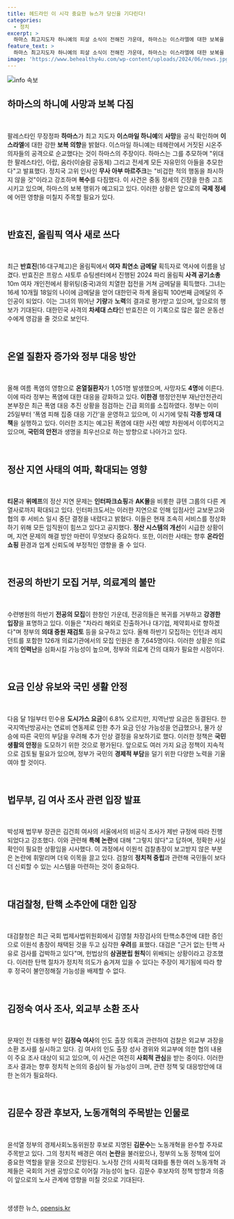 ```yaml
---
title: 헤드라인 이 시각 중요한 뉴스가 당신을 기다린다!
categories:
  - 정치
excerpt: >
  하마스 최고지도자 하니예의 피살 소식이 전해진 가운데, 하마스는 이스라엘에 대한 보복을 다짐했다. 하니예의 죽음은 팔레스타인과 아랍 세계에 큰 충격을 주고 있으며, 향후 전개될 상황에 이목이 집중된다.
feature_text: >
  하마스 최고지도자 하니예의 피살 소식이 전해진 가운데, 하마스는 이스라엘에 대한 보복을 다짐했다. 하니예의 죽음은 팔레스타인과 아랍 세계에 큰 충격을 주고 있으며, 향후 전개될 상황에 이목이 집중된다.
image: 'https://www.behealthy4u.com/wp-content/uploads/2024/06/news.jpg'
---
```


<p><img src="https://www.behealthy4u.com/wp-content/uploads/2024/06/news.jpg" alt="info 속보" /></p>

<h2 data-ke-size="size26">하마스의 하니예 사망과 보복 다짐</h2>

<p data-ke-size="size16">&nbsp;</p>

<p>팔레스타인 무장정파 <strong>하마스</strong>가 최고 지도자 <strong>이스마일 하니예</strong>의 <strong>사망</strong>을 공식 확인하며 <strong>이스라엘</strong>에 대한 강한 <strong>보복 의향</strong>을 밝혔다. 이스마일 하니예는 테헤란에서 거짓된 시온주의자들의 공격으로 순교했다는 것이 하마스의 주장이다. 하마스는 그를 추모하며 "위대한 팔레스타인, 아랍, 움라(이슬람 공동체) 그리고 전세계 모든 자유민의 아들을 추모한다"고 발표했다. 정치국 고위 인사인 <strong>무사 아부 마르주크</strong>는 "비겁한 적의 행동을 좌시하지 않을 것"이라고 강조하며 <strong>복수</strong>를 다짐했다. 이 사건은 중동 정세의 긴장을 한층 고조시키고 있으며, 하마스의 보복 행위가 예고되고 있다. 이러한 상황은 앞으로의 <strong>국제 정세</strong>에 어떤 영향을 미칠지 주목할 필요가 있다.</p>

<p data-ke-size="size16">&nbsp;</p>

<h2 data-ke-size="size26">반효진, 올림픽 역사 새로 쓰다</h2>

<p data-ke-size="size16">&nbsp;</p>

<p>최근 <strong>반효진</strong>(16·대구체고)은 올림픽에서 <strong>여자 최연소 금메달</strong> 획득자로 역사에 이름을 남겼다. 반효진은 프랑스 샤토루 슈팅센터에서 진행된 2024 파리 올림픽 <strong>사격 공기소총</strong> 10m 여자 개인전에서 황위팅(중국)과의 치열한 접전을 거쳐 금메달을 획득했다. 그녀는 16세 10개월 18일의 나이에 금메달을 얻어 대한민국 하계 올림픽 100번째 금메달의 주인공이 되었다. 이는 그녀의 뛰어난 <strong>기량</strong>과 <strong>노력</strong>의 결과로 평가받고 있으며, 앞으로의 행보가 기대된다. 대한민국 사격의 <strong>차세대 스타</strong>인 반효진은 이 기록으로 많은 젊은 운동선수에게 영감을 줄 것으로 보인다.</p>

<p data-ke-size="size16">&nbsp;</p>

<h2 data-ke-size="size26">온열 질환자 증가와 정부 대응 방안</h2>

<p data-ke-size="size16">&nbsp;</p>

<p>올해 여름 폭염의 영향으로 <strong>온열질환자</strong>가 1,051명 발생했으며, 사망자도 <strong>4명</strong>에 이른다. 이에 따라 정부는 폭염에 대한 대응을 강화하고 있다. <strong>이한경</strong> 행정안전부 재난안전관리본부장은 최근 폭염 대응 추진 상황을 점검하는 긴급 회의를 소집하였다. 정부는 이미 25일부터 '폭염 피해 집중 대응 기간'을 운영하고 있으며, 이 시기에 맞춰 <strong>각종 방재 대책</strong>을 실행하고 있다. 이러한 조치는 예고된 폭염에 대한 사전 예방 차원에서 이루어지고 있으며, <strong>국민의 안전</strong>과 생명을 최우선으로 하는 방향으로 나아가고 있다.</p>

<p data-ke-size="size16">&nbsp;</p>

<h2 data-ke-size="size26">정산 지연 사태의 여파, 확대되는 영향</h2>

<p data-ke-size="size16">&nbsp;</p>

<p><strong>티몬</strong>과 <strong>위메프</strong>의 정산 지연 문제는 <strong>인터파크쇼핑</strong>과 <strong>AK몰</strong>을 비롯한 큐텐 그룹의 다른 계열사로까지 확대되고 있다. 인터파크도서는 이러한 지연으로 인해 입점사인 교보문고와 협의 후 서비스 일시 중단 결정을 내렸다고 밝혔다. 이들은 현재 조속히 서비스를 정상화하기 위해 모든 임직원이 힘쓰고 있다고 공지했다. <strong>정산 시스템의 개선</strong>이 시급한 상황이며, 지연 문제의 해결 방안 마련이 무엇보다 중요하다. 또한, 이러한 사태는 향후 <strong>온라인 쇼핑</strong> 환경과 업계 신뢰도에 부정적인 영향을 줄 수 있다.</p>

<p data-ke-size="size16">&nbsp;</p>

<h2 data-ke-size="size26">전공의 하반기 모집 거부, 의료계의 불만</h2>

<p data-ke-size="size16">&nbsp;</p>

<p>수련병원의 하반기 <strong>전공의 모집</strong>이 한창인 가운데, 전공의들은 복귀를 거부하고 <strong>강경한 입장</strong>을 표명하고 있다. 이들은 "차라리 해외로 진출하거나 대기업, 제약회사로 향하겠다"며 정부의 <strong>의대 증원 재검토</strong> 등을 요구하고 있다. 올해 하반기 모집하는 인턴과 레지던트를 포함한 126개 의료기관에서의 모집 인원은 총 7,645명이다. 이러한 상황은 의료계의 <strong>인력난</strong>을 심화시킬 가능성이 높으며, 정부와 의료계 간의 대화가 필요한 시점이다.</p>

<p data-ke-size="size16">&nbsp;</p>

<h2 data-ke-size="size26">요금 인상 유보와 국민 생활 안정</h2>

<p data-ke-size="size16">&nbsp;</p>

<p>다음 달 1일부터 민수용 <strong>도시가스 요금</strong>이 6.8% 오르지만, 지역난방 요금은 동결된다. 한국지역난방공사는 연료비 연동제로 인한 추가 요금 인상 가능성을 언급했으나, 물가 상승에 따른 국민의 부담을 우려해 추가 인상 결정을 유보하기로 했다. 이러한 정책은 <strong>국민 생활의 안정</strong>을 도모하기 위한 것으로 평가된다. 앞으로도 여러 가지 요금 정책이 지속적으로 검토될 필요가 있으며, 정부가 국민의 <strong>경제적 부담</strong>을 덜기 위한 다양한 노력을 기울여야 할 것이다.</p>

<p data-ke-size="size16">&nbsp;</p>

<h2 data-ke-size="size26">법무부, 김 여사 조사 관련 입장 발표</h2>

<p data-ke-size="size16">&nbsp;</p>

<p>박성재 법무부 장관은 김건희 여사의 서울에서의 비공식 조사가 제반 규정에 따라 진행되었다고 강조했다. 이와 관련해 <strong>특혜 논란</strong>에 대해 "그렇지 않다"고 답하며, 정확한 사실 확인이 필요한 상황임을 시사했다. 이 과정에서 이원석 검찰총장이 보고받지 않은 부분은 논란에 휘말리며 더욱 이목을 끌고 있다. 검찰의 <strong>정치적 중립</strong>과 관련해 국민들이 보다 더 신뢰할 수 있는 시스템을 마련하는 것이 중요하다.</p>

<p data-ke-size="size16">&nbsp;</p>

<h2 data-ke-size="size26">대검찰청, 탄핵 소추안에 대한 입장</h2>

<p data-ke-size="size16">&nbsp;</p>

<p>대검찰청은 최근 국회 법제사법위원회에서 김영철 차장검사의 탄핵소추안에 대한 증인으로 이원석 총장이 채택된 것을 두고 심각한 <strong>우려</strong>를 표했다. 대검은 "근거 없는 탄핵 사유로 검사를 겁박하고 있다"며, 헌법상의 <strong>삼권분립 원칙</strong>이 위배되는 상황이라고 강조했다. 이러한 탄핵 절차가 정치적 의도가 숨겨져 있을 수 있다는 주장이 제기됨에 따라 향후 정국이 불안정해질 가능성을 배제할 수 없다.</p>

<p data-ke-size="size16">&nbsp;</p>

<h2 data-ke-size="size26">김정숙 여사 조사, 외교부 소환 조사</h2>

<p data-ke-size="size16">&nbsp;</p>

<p>문재인 전 대통령 부인 <strong>김정숙 여사</strong>의 인도 출장 의혹과 관련하여 검찰은 외교부 과장을 소환 조사를 실시하고 있다. 김 여사의 인도 출장 성사 경위와 외교부에 의한 협의 내용이 주요 조사 대상이 되고 있으며, 이 사건은 여전히 <strong>사회적 관심</strong>을 받는 중이다. 이러한 조사 결과는 향후 정치적 논의의 중심이 될 가능성이 크며, 관련 정책 및 대응방안에 대한 논의가 필요하다.</p>

<p data-ke-size="size16">&nbsp;</p>

<h2 data-ke-size="size26">김문수 장관 후보자, 노동개혁의 주목받는 인물로</h2>

<p data-ke-size="size16">&nbsp;</p>

<p>윤석열 정부의 경제사회노동위원장 후보로 지명된 <strong>김문수</strong>는 노동개혁을 완수할 주자로 주목받고 있다. 그의 정치적 배경은 여러 <strong>논란</strong>을 불러왔으나, 정부의 노동 정책에 있어 중요한 역할을 맡을 것으로 전망된다. 노사정 간의 사회적 대화를 통한 여러 노동개혁 과제들은 국회의 거센 공방으로 이어질 가능성이 높다. 김문수 후보자의 정책 방향과 의중이 앞으로의 노사 관계에 영향을 미칠 것으로 기대된다.</p>

<p data-ke-size="size16">&nbsp;</p>
생생한 뉴스, <a href="https://opensis.kr" rel="dofollow">opensis.kr</a>


